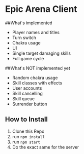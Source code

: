 # Epic Arena Client

##What's implemented

* Player names and titles
* Turn switch
* Chakra usage
* UI
* Single target damaging skills
* Full game cycle

##What's NOT implemented yet

* Random chakra usage
* Skill classes with effects
* User accounts
* Skill cancelling
* Skill queue
* Surrender button

## How to Install

1. Clone this Repo
2. run `npm install`
3. run `npm start`
4. Do the exact same for the server
